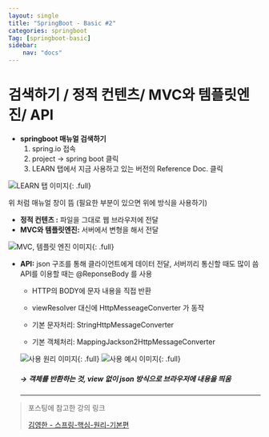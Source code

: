 ```yaml
---
layout: single
title: "SpringBoot - Basic #2"
categories: springboot
Tag: [springboot-basic]
sidebar: 
    nav: "docs"
---
```

# 검색하기 / 정적 컨텐츠/ MVC와 템플릿엔진/ API

* **springboot 매뉴얼 검색하기**
  1.  spring.io 접속
  2.  project → spring boot 클릭
  3.  LEARN 탭에서 지금 사용하고 있는 버전의 Reference Doc. 클릭

![LEARN 탭 이미지](/assets/images/2022-10-17-14-50-37.png){: .full}

위 처럼 매뉴얼 창이 뜸 (필요한 부분이 있으면 위에 방식을 사용하기)

* **정적 컨텐츠 :** 파일을 그대로 웹 브라우저에 전달
* **MVC와 템플릿엔진:** 서버에서 변형을 해서 전달

![MVC, 템플릿 엔진 이미지](/assets/images/2022-10-17-14-52-56.png){: .full}

* **API:** json 구조를 통해 클라이언트에게 데이터 전달, 서버끼리 통신할 때도 많이 씀
    API를 이용할 때는 @ReponseBody 를 사용
    - HTTP의 BODY에 문자 내용을 직접 반환

  - viewResolver 대신에 HttpMesseageConverter 가 동작

  - 기본 문자처리: StringHttpMessageConverter

  - 기본 객체처리: MappingJackson2HttpMessageConverter
  
  ![사용 원리 이미지](/assets/images/2022-10-17-14-54-39.png){: .full}
  ![사용 예시 이미지](/assets/images/2022-10-17-14-55-07.png){: .full}

  ##### → 객체를 반환하는 것, view 없이 json 방식으로 브라우저에 내용을 띄움

  ---
 > 포스팅에 참고한 강의 링크 
 >
 >[김영한 - 스프링-핵심-원리-기본편](https://www.inflearn.com/course/%EC%8A%A4%ED%94%84%EB%A7%81-%ED%95%B5%EC%8B%AC-%EC%9B%90%EB%A6%AC-%EA%B8%B0%EB%B3%B8%ED%8E%B8)